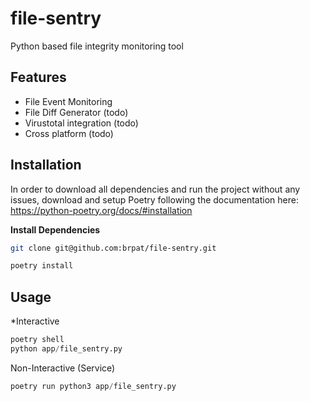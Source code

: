 # file-sentry
Python based file integrity monitoring tool


## Features

- File Event Monitoring 
- File Diff Generator (todo)
- Virustotal integration (todo)
- Cross platform (todo)

## Installation

In order to download all dependencies and run the project without any issues, download and setup Poetry following the documentation here: https://python-poetry.org/docs/#installation

**Install Dependencies**
```bash
git clone git@github.com:brpat/file-sentry.git

poetry install
```

## Usage

*Interactive
```python
poetry shell 
python app/file_sentry.py
```

Non-Interactive (Service)
```python
poetry run python3 app/file_sentry.py
```